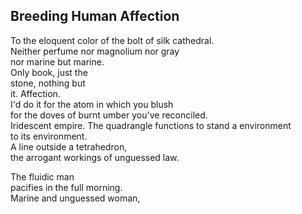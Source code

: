 Breeding Human Affection
------------------------
To the eloquent color of the bolt of silk cathedral.  
Neither perfume nor magnolium nor gray  
nor marine but marine.  
Only book, just the  
stone, nothing but  
it. Affection.  
I'd do it for the atom in which you blush  
for the doves of burnt umber you've reconciled.  
Iridescent empire. The quadrangle functions to stand a environment  
to its environment.  
A line outside a tetrahedron,  
the arrogant workings of unguessed law.  
  
The fluidic man  
pacifies in the full morning.  
Marine and unguessed woman,  
